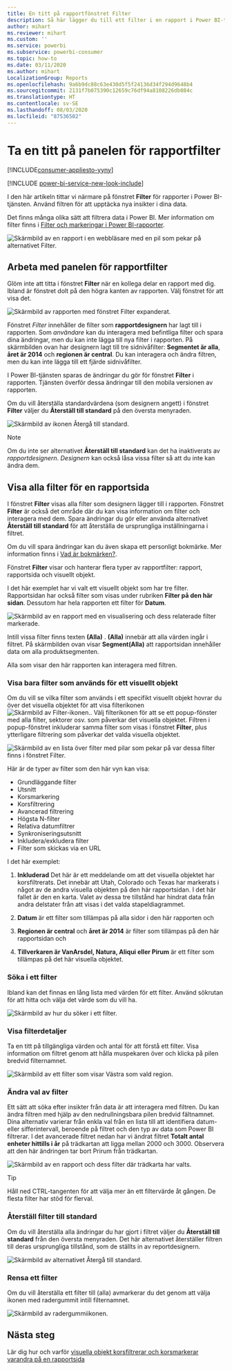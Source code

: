 ```yaml
---
title: En titt på rapportfönstret Filter
description: Så här lägger du till ett filter i en rapport i Power BI-tjänsten för användare
author: mihart
ms.reviewer: mihart
ms.custom: ''
ms.service: powerbi
ms.subservice: powerbi-consumer
ms.topic: how-to
ms.date: 03/11/2020
ms.author: mihart
LocalizationGroup: Reports
ms.openlocfilehash: 9a6b9dc88c63e430d5f5f24136d34f294d9648b4
ms.sourcegitcommit: 2131f7b075390c12659c76df94a8108226db084c
ms.translationtype: HT
ms.contentlocale: sv-SE
ms.lasthandoff: 08/03/2020
ms.locfileid: "87536502"
---
```

# <a name="take-a-tour-of-the-report-filters-pane"></a>Ta en titt på panelen för rapportfilter

[!INCLUDE[consumer-appliesto-yyny](../includes/consumer-appliesto-yyny.md)]

[!INCLUDE [power-bi-service-new-look-include](../includes/power-bi-service-new-look-include.md)]

I den här artikeln tittar vi närmare på fönstret **Filter** för rapporter i Power BI-tjänsten. Använd filtren för att upptäcka nya insikter i dina data.

Det finns många olika sätt att filtrera data i Power BI. Mer information om filter finns i [Filter och markeringar i Power BI-rapporter](../create-reports/power-bi-reports-filters-and-highlighting.md).

![Skärmbild av en rapport i en webbläsare med en pil som pekar på alternativet Filter.](media/end-user-report-filter/power-bi-report.png)

## <a name="working-with-the-report-filters-pane"></a>Arbeta med panelen för rapportfilter

Glöm inte att titta i fönstret **Filter** när en kollega delar en rapport med dig. Ibland är fönstret dolt på den högra kanten av rapporten. Välj fönstret för att visa det.

![Skärmbild av rapporten med fönstret Filter expanderat.](media/end-user-report-filter/power-bi-expand-filter-pane.png)

Fönstret *Filter* innehåller de filter som **rapportdesignern** har lagt till i rapporten. Som *användare* kan du interagera med befintliga filter och spara dina ändringar, men du kan inte lägga till nya filter i rapporten. På skärmbilden ovan har designern lagt till tre sidnivåfilter: **Segmentet är alla**, **året är 2014** och **regionen är central**. Du kan interagera och ändra filtren, men du kan inte lägga till ett fjärde sidnivåfilter.

I Power BI-tjänsten sparas de ändringar du gör för fönstret **Filter** i rapporten. Tjänsten överför dessa ändringar till den mobila versionen av rapporten. 

Om du vill återställa standardvärdena (som designern angett) i fönstret **Filter** väljer du **Återställ till standard** på den översta menyraden.

![Skärmbild av ikonen Återgå till standard.](media/end-user-report-filter/power-bi-reset-icon.png) 

> [!NOTE]
> Om du inte ser alternativet **Återställ till standard** kan det ha inaktiverats av *rapportdesignern*. *Designern* kan också låsa vissa filter så att du inte kan ändra dem.

## <a name="view-all-the-filters-for-a-report-page"></a>Visa alla filter för en rapportsida

I fönstret **Filter** visas alla filter som designern lägger till i rapporten. Fönstret **Filter** är också det område där du kan visa information om filter och interagera med dem. Spara ändringar du gör eller använda alternativet **Återställ till standard** för att återställa de ursprungliga inställningarna i filtret.

Om du vill spara ändringar kan du även skapa ett personligt bokmärke. Mer information finns i [Vad är bokmärken?](end-user-bookmarks.md).

Fönstret **Filter** visar och hanterar flera typer av rapportfilter: rapport, rapportsida och visuellt objekt.

I det här exemplet har vi valt ett visuellt objekt som har tre filter. Rapportsidan har också filter som visas under rubriken **Filter på den här sidan**. Dessutom har hela rapporten ett filter för **Datum**.

![Skärmbild av en rapport med en visualisering och dess relaterade filter markerade.](media/end-user-report-filter/power-bi-filters-pane.png)

Intill vissa filter finns texten **(Alla)** . **(Alla)**  innebär att alla värden ingår i filtret. På skärmbilden ovan visar **Segment(Alla)** att rapportsidan innehåller data om alla produktsegmenten. 

Alla som visar den här rapporten kan interagera med filtren.

### <a name="view-only-those-filters-applied-to-a-visual"></a>Visa bara filter som används för ett visuellt objekt

Om du vill se vilka filter som används i ett specifikt visuellt objekt hovrar du över det visuella objektet för att visa filterikonen ![Skärmbild av Filter-ikonen.](media/end-user-report-filter/power-bi-filter-icon.png). Välj filterikonen för att se ett popup-fönster med alla filter, sektorer osv. som påverkar det visuella objektet. Filtren i popup-fönstret inkluderar samma filter som visas i fönstret **Filter**, plus ytterligare filtrering som påverkar det valda visuella objektet.

![Skärmbild av en lista över filter med pilar som pekar på var dessa filter finns i fönstret Filter.](media/end-user-report-filter/power-bi-hover-filters.png)

Här är de typer av filter som den här vyn kan visa:

- Grundläggande filter
- Utsnitt
- Korsmarkering
- Korsfiltrering
- Avancerad filtrering
- Högsta N-filter
- Relativa datumfiltrer
- Synkroniseringsutsnitt
- Inkludera/exkludera filter
- Filter som skickas via en URL

I det här exemplet:
1. **Inkluderad** Det här är ett meddelande om att det visuella objektet har korsfiltrerats. Det innebär att Utah, Colorado och Texas har markerats i något av de andra visuella objekten på den här rapportsidan. I det här fallet är den en karta. Valet av dessa tre tillstånd har hindrat data från andra delstater från att visas i det valda stapeldiagrammet.  

1. **Datum** är ett filter som tillämpas på alla sidor i den här rapporten och

1. **Regionen är central** och **året är 2014** är filter som tillämpas på den här rapportsidan och

4. **Tillverkaren är VanArsdel, Natura, Aliqui eller Pirum** är ett filter som tillämpas på det här visuella objektet.


### <a name="search-in-a-filter"></a>Söka i ett filter

Ibland kan det finnas en lång lista med värden för ett filter. Använd sökrutan för att hitta och välja det värde som du vill ha.

![Skärmbild av hur du söker i ett filter.](media/end-user-report-filter/power-bi-search.png)

### <a name="display-filter-details"></a>Visa filterdetaljer

Ta en titt på tillgängliga värden och antal för att förstå ett filter.  Visa information om filtret genom att hålla muspekaren över och klicka på pilen bredvid filternamnet.
  
![Skärmbild av ett filter som visar Västra som vald region.](media/end-user-report-filter/power-bi-filter-expand.png)

### <a name="change-filter-selections"></a>Ändra val av filter

Ett sätt att söka efter insikter från data är att interagera med filtren. Du kan ändra filtren med hjälp av den nedrullningsbara pilen bredvid fältnamnet.  Dina alternativ varierar från enkla val från en lista till att identifiera datum- eller sifferintervall, beroende på filtret och den typ av data som Power BI filtrerar. I det avancerade filtret nedan har vi ändrat filtret **Totalt antal enheter hittills i år** på trädkartan att ligga mellan 2000 och 3000. Observera att den här ändringen tar bort Prirum från trädkartan.
  
![Skärmbild av en rapport och dess filter där trädkarta har valts.](media/end-user-report-filter/power-bi-treemap-filters.png)

> [!TIP]
> Håll ned CTRL-tangenten för att välja mer än ett filtervärde åt gången. De flesta filter har stöd för flerval.

### <a name="reset-filter-to-default"></a>Återställ filter till standard

Om du vill återställa alla ändringar du har gjort i filtret väljer du **Återställ till standard** från den översta menyraden.  Det här alternativet återställer filtren till deras ursprungliga tillstånd, som de ställts in av reportdesignern.

![Skärmbild av alternativet Återgå till standard.](media/end-user-report-filter/power-bi-reset-icon.png)

### <a name="clear-a-filter"></a>Rensa ett filter

Om du vill återställa ett filter till (alla) avmarkerar du det genom att välja ikonen med radergummit intill filternamnet.

![Skärmbild av radergummiikonen.](media/end-user-report-filter/power-bi-eraser.png)
  
<!--  too much detail for consumers

## Types of filters: text field filters
### List mode
Ticking a checkbox either selects or deselects the value. The **All** checkbox can be used to toggle the state of all checkboxes on or off. The checkboxes represent all the available values for that field.  As you adjust the filter, the restatement updates to reflect your choices. 

![list mode filter](media/end-user-report-filter/power-bi-restatement-new.png)

Note how the restatement now says "is Mar, Apr or May".

### Advanced mode
Select **Advanced Filtering** to switch to advanced mode. Use the dropdown controls and text boxes to identify which fields to include. By choosing between **And** and **Or**, you can build complex filter expressions. Select the **Apply Filter** button when you've set the values you want.  

![advanced mode](media/end-user-report-filter/power-bi-advanced.png)

## Types of filters: numeric field filters
### List mode
If the values are finite, selecting the field name displays a list.  See **Text field filters** &gt; **List mode** above for help using checkboxes.   

### Advanced mode
If the values are infinite or represent a range, selecting the field name opens the advanced filter mode. Use the dropdown and text boxes to specify a range of values that you want to see. 

![advanced filter](media/end-user-report-filter/power-bi-dropdown-and-text.png)

By choosing between **And** and **Or**, you can build complex filter expressions. Select the **Apply Filter** button when you've set the values you want.

## Types of filters: date and time
### List mode
If the values are finite, selecting the field name displays a list.  See **Text field filters** &gt; **List mode** above for help using checkboxes.   

### Advanced mode
If the field values represent date or time, you can specify a start/end time when using Date/Time filters.  

![datetime filter](media/end-user-report-filter/pbi_date-time-filters.png)

-->

## <a name="next-steps"></a>Nästa steg

Lär dig hur och varför [visuella objekt korsfiltrerar och korsmarkerar varandra på en rapportsida](end-user-interactions.md)
